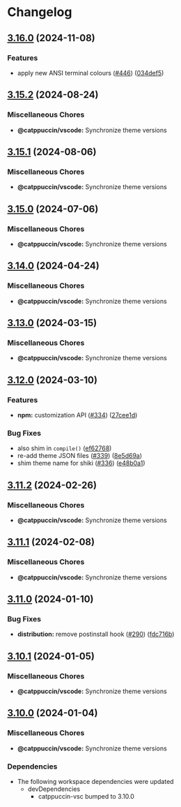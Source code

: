 # Changelog

## [3.16.0](https://github.com/catppuccin/vscode/compare/@catppuccin/vscode-v3.15.2...@catppuccin/vscode-v3.16.0) (2024-11-08)


### Features

* apply new ANSI terminal colours ([#446](https://github.com/catppuccin/vscode/issues/446)) ([034def5](https://github.com/catppuccin/vscode/commit/034def5822b59d35b14095511260c3b161aee947))

## [3.15.2](https://github.com/catppuccin/vscode/compare/@catppuccin/vscode-v3.15.1...@catppuccin/vscode-v3.15.2) (2024-08-24)


### Miscellaneous Chores

* **@catppuccin/vscode:** Synchronize theme versions

## [3.15.1](https://github.com/catppuccin/vscode/compare/@catppuccin/vscode-v3.15.0...@catppuccin/vscode-v3.15.1) (2024-08-06)


### Miscellaneous Chores

* **@catppuccin/vscode:** Synchronize theme versions

## [3.15.0](https://github.com/catppuccin/vscode/compare/@catppuccin/vscode-v3.14.0...@catppuccin/vscode-v3.15.0) (2024-07-06)


### Miscellaneous Chores

* **@catppuccin/vscode:** Synchronize theme versions

## [3.14.0](https://github.com/catppuccin/vscode/compare/@catppuccin/vscode-v3.13.0...@catppuccin/vscode-v3.14.0) (2024-04-24)


### Miscellaneous Chores

* **@catppuccin/vscode:** Synchronize theme versions

## [3.13.0](https://github.com/catppuccin/vscode/compare/@catppuccin/vscode-v3.12.0...@catppuccin/vscode-v3.13.0) (2024-03-15)


### Miscellaneous Chores

* **@catppuccin/vscode:** Synchronize theme versions

## [3.12.0](https://github.com/catppuccin/vscode/compare/@catppuccin/vscode-v3.11.2...@catppuccin/vscode-v3.12.0) (2024-03-10)


### Features

* **npm:** customization API ([#334](https://github.com/catppuccin/vscode/issues/334)) ([27cee1d](https://github.com/catppuccin/vscode/commit/27cee1d384b5a1bb46b29f288ff5a3d1074f9eaf))


### Bug Fixes

* also shim in `compile()` ([ef62768](https://github.com/catppuccin/vscode/commit/ef627682c24ab674e3a251737d222d64f6d2a177))
* re-add theme JSON files ([#339](https://github.com/catppuccin/vscode/issues/339)) ([8e5d69a](https://github.com/catppuccin/vscode/commit/8e5d69ad57f4d622a7301a1317078d17045fcaf5))
* shim theme name for shiki ([#336](https://github.com/catppuccin/vscode/issues/336)) ([e48b0a1](https://github.com/catppuccin/vscode/commit/e48b0a1b5f8bbef46c3329b4d9420e78cad5b84c))

## [3.11.2](https://github.com/catppuccin/vscode/compare/@catppuccin/vscode-v3.11.1...@catppuccin/vscode-v3.11.2) (2024-02-26)


### Miscellaneous Chores

* **@catppuccin/vscode:** Synchronize theme versions

## [3.11.1](https://github.com/catppuccin/vscode/compare/@catppuccin/vscode-v3.11.0...@catppuccin/vscode-v3.11.1) (2024-02-08)


### Miscellaneous Chores

* **@catppuccin/vscode:** Synchronize theme versions

## [3.11.0](https://github.com/catppuccin/vscode/compare/@catppuccin/vscode-v3.10.1...@catppuccin/vscode-v3.11.0) (2024-01-10)


### Bug Fixes

* **distribution:** remove postinstall hook ([#290](https://github.com/catppuccin/vscode/issues/290)) ([fdc716b](https://github.com/catppuccin/vscode/commit/fdc716bbad1a8fddd8cd3e087a5a64a5b823d97a))

## [3.10.1](https://github.com/catppuccin/vscode/compare/@catppuccin/vscode-v3.10.0...@catppuccin/vscode-v3.10.1) (2024-01-05)


### Miscellaneous Chores

* **@catppuccin/vscode:** Synchronize theme versions

## [3.10.0](https://github.com/catppuccin/vscode/compare/@catppuccin/vscode-v3.9.0...@catppuccin/vscode-v3.10.0) (2024-01-04)


### Miscellaneous Chores

* **@catppuccin/vscode:** Synchronize theme versions


### Dependencies

* The following workspace dependencies were updated
  * devDependencies
    * catppuccin-vsc bumped to 3.10.0
